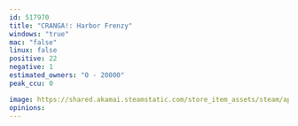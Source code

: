 ```yaml
---
id: 517970
title: "CRANGA!: Harbor Frenzy"
windows: "true"
mac: "false"
linux: false
positive: 22
negative: 1
estimated_owners: "0 - 20000"
peak_ccu: 0

image: https://shared.akamai.steamstatic.com/store_item_assets/steam/apps/517970/header.jpg?t=1560477227
opinions:
---
```

